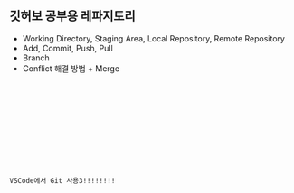 ## 깃허보 공부용 레파지토리

- Working Directory, Staging Area, Local Repository, Remote Repository
- Add, Commit, Push, Pull
- Branch
- Conflict 해결 방법 + Merge

<code>
<!DOCTYPE html>
<html lang="en">
<head>
    <meta charset="UTF-8">
    <meta http-equiv="X-UA-Compatible" content="IE=edge">
    <meta name="viewport" content="width=device-width, initial-scale=1.0">
    <title>충돌이 날까?!!</title>
</head>
<body>
    <p>VSCode에서 Git 사용3!!!!!!!!</p>
</body>
</html>
</code>
